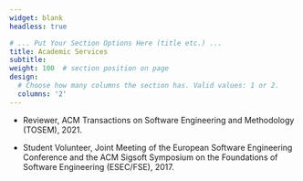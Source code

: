 ```yaml
---
widget: blank
headless: true

# ... Put Your Section Options Here (title etc.) ...
title: Academic Services
subtitle:
weight: 100  # section position on page
design:
  # Choose how many columns the section has. Valid values: 1 or 2.
  columns: '2'
---
```


- Reviewer, ACM Transactions on Software Engineering and Methodology (TOSEM), 2021.

- Student Volunteer, Joint Meeting of the European Software Engineering Conference and the ACM Sigsoft Symposium on the Foundations of Software Engineering (ESEC/FSE), 2017.
